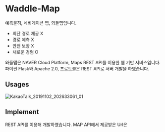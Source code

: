 # Waddle-Map

예측불허, 네비게이션 앱, 와들맵입니다.

- 최단 경로 제공 X
- 경로 예측 X
- 안전 보장 X
- 새로운 경험 O


와들맵은 NAVER Cloud Platform, Maps REST API를 이용한 웹 기반 서비스입니다.
파이썬 Flask와 Apache 2.0, 프로토콜은 REST API로 서버 개발을 하였습니다.

Usages
-----------------------------
![KakaoTalk_20191102_202633061_01](https://user-images.githubusercontent.com/56528658/68070702-ce1f6e00-fd2e-11e9-92b5-d43fa0a54de9.png)



Implement
--------
REST API를 이용해 개발하였습니다. MAP API에서 제공받은 Url은 

